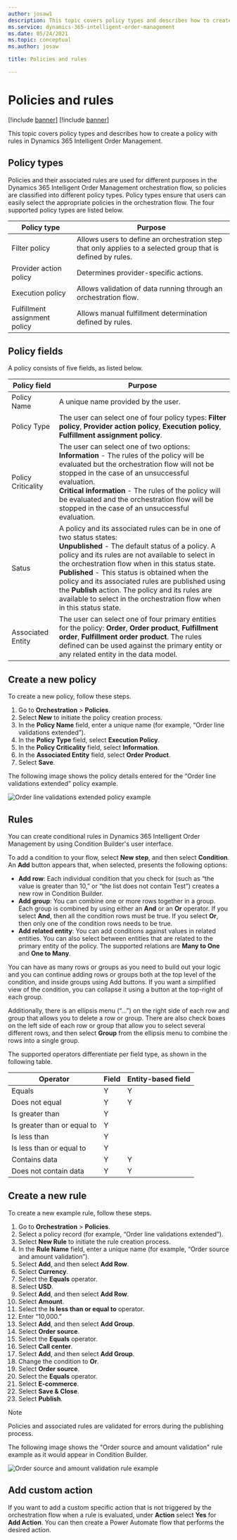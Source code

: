 ```yaml
---
author: josaw1
description: This topic covers policy types and describes how to create a policy with rules in Dynamics 365 Intelligent Order Management.
ms.service: dynamics-365-intelligent-order-management
ms.date: 05/24/2021
ms.topic: conceptual
ms.author: josaw

title: Policies and rules

---
```



# Policies and rules

[!include [banner](includes/banner.md)]
[!include [banner](includes/preview-banner.md)]

This topic covers policy types and describes how to create a policy with rules in Dynamics 365 Intelligent Order Management.

## Policy types

Policies and their associated rules are used for different purposes in the Dynamics 365 Intelligent Order Management orchestration flow, so policies are classified into different policy types. Policy types ensure that users can easily select the appropriate policies in the orchestration flow. The four supported policy types are listed below. 

| Policy type                   | Purpose                                                                                                          |
|-------------------------------|------------------------------------------------------------------------------------------------------------------|
| Filter policy                 | Allows users to define an   orchestration step that only applies to a selected group that is defined by   rules. |
| Provider action policy        | Determines provider-specific actions.                                                                            |
| Execution policy              | Allows validation of data   running through an orchestration flow.                                               |
| Fulfillment assignment policy | Allows manual fulfillment determination defined by rules.                                                        |

## Policy fields

A policy consists of five fields, as listed below.

| Policy field       | Purpose                                                                                                                                                                                                                                                                                                                                                                                                                                                                    |
|--------------------|----------------------------------------------------------------------------------------------------------------------------------------------------------------------------------------------------------------------------------------------------------------------------------------------------------------------------------------------------------------------------------------------------------------------------------------------------------------------------|
| Policy Name        | A unique name provided by the user.                                                                                                                                                                                                                                                                                                                                                                                                                                        |
| Policy Type        | The user can select one of four policy types: **Filter policy**, **Provider action policy**, **Execution policy**, **Fulfillment assignment policy**.                                                                                                                                                                                                                                                                                                                                    |
| Policy Criticality | The user can select one of two options: <br>**Information** - The rules of the policy will be evaluated but the orchestration flow will not be stopped in the case of an unsuccessful evaluation.<br> **Critical information** - The rules of the policy will be evaluated and the orchestration flow will be stopped in the case of an unsuccessful evaluation.                                                                                                           |
| Satus              | A policy and its associated rules can be in one of two status states:<br>**Unpublished** - The default status of a policy. A policy and its rules are not available to select in the orchestration flow when in this status state.<br>**Published** - This status is obtained when the policy and its associated rules are published using the **Publish** action. The policy and its rules are available to select in the orchestration flow when in this status state. |
| Associated Entity  | The user can select one of four primary entities for the policy: **Order**, **Order product**, **Fulfillment order**, **Fulfillment order product**. The   rules defined can be used against the primary entity or any related entity in the data model.                                                                                                                                                                                                                             |

## Create a new policy

To create a new policy, follow these steps.

1.	Go to **Orchestration** > **Policies**.  
2.	Select **New** to initiate the policy creation process.
3.	In the **Policy Name** field, enter a unique name (for example, “Order line validations extended”). 
4.	In the **Policy Type** field, select **Execution Policy**. 
5.	In the **Policy Criticality** field, select **Information**. 
6.	In the **Associated Entity** field, select **Order Product**. 
7.	Select **Save**.

The following image shows the policy details entered for the “Order line validations extended” policy example.

![Order line validations extended policy example](media/order-line-validations-extended.png)

## Rules

You can create conditional rules in Dynamics 365 Intelligent Order Management by using Condition Builder's user interface.

To add a condition to your flow, select **New step**, and then select **Condition**. An **Add** button appears that, when selected, presents the following options:

   - **Add row**: Each individual condition that you check for (such as “the value is greater than 10,” or “the list does not contain Test”) creates a new row in Condition Builder.
   - **Add group**: You can combine one or more rows together in a group. Each group is combined by using either an **And** or an **Or** operator. If you select **And**, then all the condition rows must be true. If you select **Or**, then only one of the condition rows needs to be true.
   - **Add related entity**: You can add conditions against values in related entities. You can also select between entities that are related to the primary entity of the policy. The supported relations are **Many to One** and **One to Many**.

You can have as many rows or groups as you need to build out your logic and you can continue adding rows or groups both at the top level of the condition, and inside groups using Add buttons. If you want a simplified view of the condition, you can collapse it using a button at the top-right of each group.

Additionally, there is an ellipsis menu (“...”) on the right side of each row and group that allows you to delete a row or group. There are also check boxes on the left side of each row or group that allow you to select several different rows, and then select **Group** from the ellipsis menu to combine the rows into a single group.

The supported operators differentiate per field type, as shown in the following table.

| Operator                      | Field | Entity-based field |
|-------------------------------|-------|--------------------|
| Equals                        | Y     | Y                  |
| Does not   equal              | Y     | Y                  |
| Is   greater than             | Y     |                    |
| Is   greater than or equal to | Y     |                    |
| Is less   than                | Y     |                    |
| Is less   than or equal to    | Y     |                    |
| Contains   data               | Y     | Y                  |
| Does not   contain data       | Y     | Y                  |

## Create a new rule

To create a new example rule, follow these steps.

1.	Go to **Orchestration** > **Policies**.
2.	Select a policy record (for example, “Order line validations extended”).
3.	Select **New Rule** to initiate the rule creation process.
4.	In the **Rule Name** field, enter a unique name (for example, “Order source and amount validation”).
5.	Select **Add**, and then select **Add Row**.
6.	Select **Currency**.
7.	Select the **Equals** operator.
8.	Select **USD**.
9.	Select **Add**, and then select **Add Row**.
10.	Select **Amount**.
11.	Select the **Is less than or equal to** operator.
12.	Enter “10,000.”
13.	Select **Add**, and then select **Add Group**.
14.	Select **Order source**.
15.	Select the **Equals** operator.
16.	Select **Call center**.
17.	Select  **Add**, and then select **Add Group**.
18.	Change the condition to **Or**.
19.	Select **Order source**.
20.	Select the **Equals** operator.
21.	Select **E-commerce**.
22.	Select **Save & Close**.
23.	Select **Publish**.

> [!NOTE] 
> Policies and associated rules are validated for errors during the publishing process. 

The following image shows the "Order source and amount validation" rule example as it would appear in Condition Builder.

![Order source and amount validation rule example](media/order-source-amount-validation.png)

## Add custom action

If you want to add a custom specific action that is not triggered by the orchestration flow when a rule is evaluated, under **Action** select **Yes** for **Add Action**. You can then create a Power Automate flow that performs the desired action.
